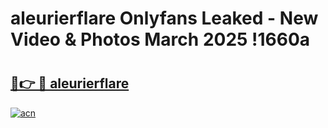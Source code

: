 # aleurierflare Onlyfans Leaked - New Video & Photos March 2025 !1660a

# <h2><a href="https://b5mrrd.iuczelnia.edu.pl?title=aleurierflare&ref=1660a">🔗👉 🔴 aleurierflare</a></h2>

[![acn](https://github.com/user-attachments/assets/0f9c940e-d8b0-45ae-aac7-cd30a18b3e1c)](https://b5mrrd.iuczelnia.edu.pl?title=aleurierflare&ref=1660a)

